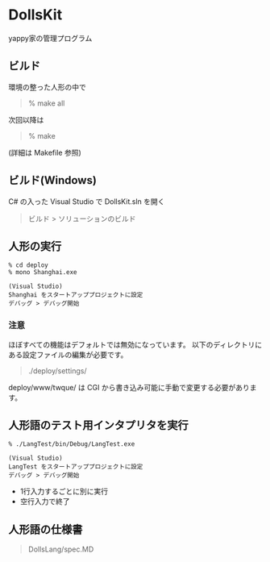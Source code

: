 # DollsKit
yappy家の管理プログラム

## ビルド
環境の整った人形の中で

> % make all

次回以降は

> % make

(詳細は Makefile 参照)

## ビルド(Windows)
C# の入った Visual Studio で DollsKit.sln を開く

> ビルド > ソリューションのビルド

## 人形の実行
```
% cd deploy
% mono Shanghai.exe
```
```
(Visual Studio)
Shanghai をスタートアッププロジェクトに設定
デバッグ > デバッグ開始
```

### 注意
ほぼすべての機能はデフォルトでは無効になっています。
以下のディレクトリにある設定ファイルの編集が必要です。
> ./deploy/settings/

deploy/www/twque/
は CGI から書き込み可能に手動で変更する必要があります。

## 人形語のテスト用インタプリタを実行
```
% ./LangTest/bin/Debug/LangTest.exe
```
```
(Visual Studio)
LangTest をスタートアッププロジェクトに設定
デバッグ > デバッグ開始
```

* 1行入力するごとに別に実行
* 空行入力で終了

## 人形語の仕様書
> DollsLang/spec.MD
